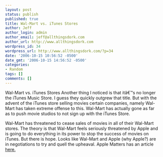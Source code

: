 ```yaml
---
layout: post
status: publish
published: true
title: Wal-Mart vs. iTunes Stores
author: Jeff
author_login: admin
author_email: jeff@allthingsdork.com
author_url: http://www.allthingsdork.com
wordpress_id: 34
wordpress_url: http://www.allthingsdork.com/?p=34
date: '2006-10-15 10:56:52 -0500'
date_gmt: '2006-10-15 14:56:52 -0500'
categories:
- Random
tags: []
comments: []
---
```

<p>Wal-Mart vs. iTunes Stores  Another thing I noticed is that it&acirc;&euro;&trade;s no longer the iTunes Music Store. I guess they quickly outgrew that title. But with the advent of the iTunes store selling movies certain companies, namely Wal-Mart has taken extreme offense to this.  Wal-Mart has actually gone as far as to push movie studios to not sign up with the iTunes Store.</p>
<p>Wal-Mart has threatened to cease sales of movies in all of their Wal-Mart stores. The theory is that Wal-Mart feels seriously threatened by Apple and is going to do everything in its power to stop the success of movies on iTunes.  But there is hope. Looks like Wal-Mart and Apple (why Apple?) are in negotiations to try and quell the upheaval. Apple Matters has an article <a href="http://www.applematters.com/index.php/section/comments/wal-mart-threats-part-21/">here.</a></p>
